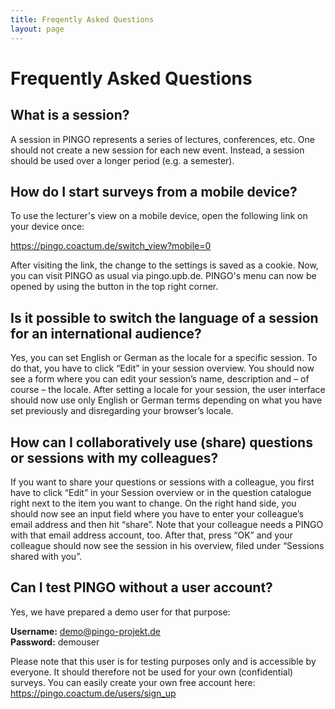 ```yaml
---
title: Freqently Asked Questions
layout: page
---
```


# Frequently Asked Questions

## What is a session?

A session in PINGO represents a series of lectures, conferences, etc. One should not create a new session for each new event. Instead, a session should be used over a longer period (e.g. a semester). 

## How do I start surveys from a mobile device?

To use the lecturer's view  on a mobile device, open the following link on your device once:

<https://pingo.coactum.de/switch_view?mobile=0>

After visiting the link, the change to the settings is saved as a cookie. Now, you can visit PINGO as usual via pingo.upb.de. PINGO's menu can now be opened by using the button in the top right corner.

## Is it possible to switch the language of a session for an international audience?

Yes, you can set English or German as the locale for a specific session. To do that, you have to click “Edit” in your session overview. You should now see a form where you can edit your session’s name, description and – of course – the locale. After setting a locale for your session, the user interface should now use only English or German terms depending on what you have set previously and disregarding your browser’s locale.

## How can I collaboratively use (share) questions or sessions with my colleagues?

If you want to share your questions or sessions with a colleague, you first have to click “Edit” in your Session overview or in the question catalogue right next to the item you want to change. On the right hand side, you should now see an input field where you have to enter your colleague’s email address and then hit “share”. Note that your colleague needs a PINGO with that email address account, too. After that, press “OK” and your colleague should now see the session in his overview, filed under “Sessions shared with you”.


## Can I test PINGO without a user account?

Yes, we have prepared a demo user for that purpose:

**Username:** demo@pingo-projekt.de   
**Password:** demouser

Please note that this user is for testing purposes only and is accessible by everyone. It should therefore not be used for your own (confidential) surveys. You can easily create your own free account here: <https://pingo.coactum.de/users/sign_up>
